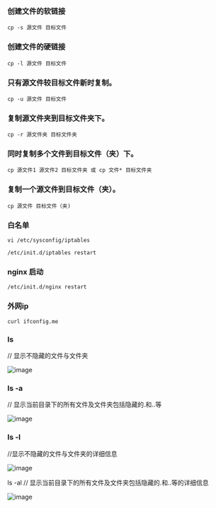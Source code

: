 ### 创建文件的软链接
`cp -s 源文件 目标文件`

### 创建文件的硬链接
`cp -l 源文件 目标文件 `

### 只有源文件较目标文件新时复制。

`cp -u 源文件 目标文件`

### 复制源文件夹到目标文件夹下。

`cp -r 源文件夹 目标文件夹`

### 同时复制多个文件到目标文件（夹）下。

```cp 源文件1 源文件2 目标文件夹 或 cp 文件* 目标文件夹```

### 复制一个源文件到目标文件（夹）。

`cp 源文件 目标文件（夹)`

### 白名单
`vi /etc/sysconfig/iptables`

`/etc/init.d/iptables restart`

### nginx 启动
`/etc/init.d/nginx restart`

###  外网ip
`curl ifconfig.me`

### ls
// 显示不隐藏的文件与文件夹

![image](https://upload-images.jianshu.io/upload_images/922014-d819d8fc5381cee5.png?imageMogr2/auto-orient/)

### ls -a  
// 显示当前目录下的所有文件及文件夹包括隐藏的.和..等

![image](https://upload-images.jianshu.io/upload_images/922014-efd0e1fde962092a.png?imageMogr2/auto-orient/strip%7CimageView2/2/w/1000/format/webp)

### ls -l    
//显示不隐藏的文件与文件夹的详细信息

![image](https://upload-images.jianshu.io/upload_images/922014-812baa2d4cda0605.png?imageMogr2/auto-orient/strip%7CimageView2/2/w/1000/format/webp)

ls -al 
// 显示当前目录下的所有文件及文件夹包括隐藏的.和..等的详细信息

![image](https://upload-images.jianshu.io/upload_images/922014-ec87da689f171f62.png?imageMogr2/auto-orient/strip%7CimageView2/2/w/1000/format/webp)

